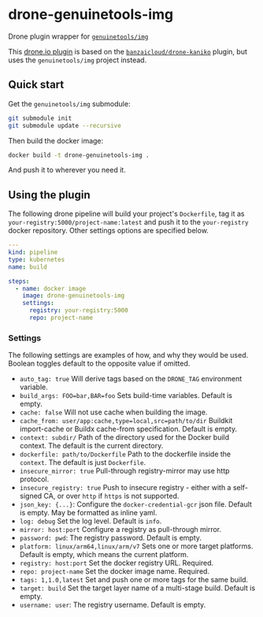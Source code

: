# drone-genuinetools-img

Drone plugin wrapper for [`genuinetools/img`](https://github.com/genuinetools/img)

This [drone.io plugin](http://plugins.drone.io/) is based on the
[`banzaicloud/drone-kaniko`](https://github.com/banzaicloud/drone-kaniko.git)
plugin, but uses the `genuinetools/img` project instead.

## Quick start

Get the `genuinetools/img` submodule:

```bash
git submodule init
git submodule update --recursive
```

Then build the docker image:

```bash
docker build -t drone-genuinetools-img .
```

And push it to wherever you need it.

## Using the plugin

The following drone pipeline will build your project's `Dockerfile`, tag it as
`your-registry:5000/project-name:latest` and push it to the `your-registry`
docker repository. Other settings options are specified below.

```yaml
---
kind: pipeline
type: kubernetes
name: build

steps:
  - name: docker image
    image: drone-genuinetools-img
    settings:
      registry: your-registry:5000
      repo: project-name
```

### Settings

The following settings are examples of how, and why they would be used. Boolean
toggles default to the opposite value if omitted.

*   `auto_tag: true` Will derive tags based on the `DRONE_TAG` environment
    variable.
*   `build_args: FOO=bar,BAR=foo` Sets build-time variables. Default is empty.
*   `cache: false` Will not use cache when building the image.
*   `cache_from: user/app:cache,type=local,src=path/to/dir` Buildkit
    import-cache or Buildx cache-from specification. Default is empty.
*   `context: subdir/` Path of the directory used for the Docker build context.
    The default is the current directory.
*   `dockerfile: path/to/Dockerfile` Path to the dockerfile inside the `context`.
    The default is just `Dockerfile`.
*   `insecure_mirror: true` Pull-through registry-mirror may use http protocol.
*   `insecure_registry: true` Push to insecure registry - either with a
    self-signed CA, or over `http` if `https` is not supported.
*   `json_key: {...}`: Configure the `docker-credential-gcr` json file. Default
    is empty. May be formatted as inline yaml.
*   `log: debug` Set the log level. Default is `info`.
*   `mirror: host:port` Configure a registry as pull-through mirror.
*   `password: pwd`: The registry password. Default is empty.
*   `platform: linux/arm64,linux/arm/v7` Sets one or more target platforms.
    Default is empty, which means the current platform.
*   `registry: host:port` Set the docker registry URL. Required.
*   `repo: project-name` Set the docker image name. Required.
*   `tags: 1,1.0,latest` Set and push one or more tags for the same build.
*   `target: build` Set the target layer name of a multi-stage build. Default is
    empty.
*   `username: user`: The registry username. Default is empty.

